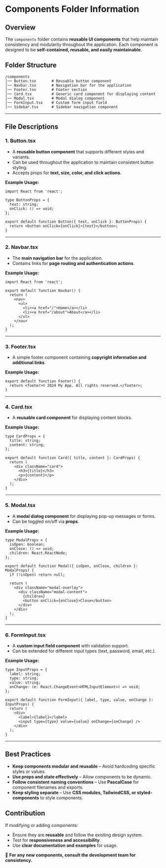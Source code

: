 # Components Folder Information

## Overview
The `components` folder contains **reusable UI components** that help maintain consistency and modularity throughout the application. Each component is designed to be **self-contained, reusable, and easily maintainable**.

## Folder Structure
```
/components
│── Button.tsx       # Reusable button component
│── Navbar.tsx       # Navigation bar for the application
│── Footer.tsx       # Footer section
│── Card.tsx         # Generic card component for displaying content
│── Modal.tsx        # Modal dialog component
│── FormInput.tsx    # Custom form input field
│── Sidebar.tsx      # Sidebar navigation component
```

---

## File Descriptions

### **1. Button.tsx**
- A **reusable button component** that supports different styles and variants.
- Can be used throughout the application to maintain consistent button styling.
- Accepts props for **text, size, color, and click actions**.

**Example Usage:**
```tsx
import React from 'react';

type ButtonProps = {
  text: string;
  onClick: () => void;
};

export default function Button({ text, onClick }: ButtonProps) {
  return <button onClick={onClick}>{text}</button>;
}
```

---

### **2. Navbar.tsx**
- The **main navigation bar** for the application.
- Contains links for **page routing and authentication actions**.

**Example Usage:**
```tsx
import React from 'react';

export default function Navbar() {
  return (
    <nav>
      <ul>
        <li><a href="/">Home</a></li>
        <li><a href="/about">About</a></li>
      </ul>
    </nav>
  );
}
```

---

### **3. Footer.tsx**
- A simple footer component containing **copyright information and additional links**.

**Example Usage:**
```tsx
export default function Footer() {
  return <footer>© 2024 My App. All rights reserved.</footer>;
}
```

---

### **4. Card.tsx**
- A **reusable card component** for displaying content blocks.

**Example Usage:**
```tsx
type CardProps = {
  title: string;
  content: string;
};

export default function Card({ title, content }: CardProps) {
  return (
    <div className="card">
      <h3>{title}</h3>
      <p>{content}</p>
    </div>
  );
}
```

---

### **5. Modal.tsx**
- A **modal dialog component** for displaying pop-up messages or forms.
- Can be toggled on/off via **props**.

**Example Usage:**
```tsx
type ModalProps = {
  isOpen: boolean;
  onClose: () => void;
  children: React.ReactNode;
};

export default function Modal({ isOpen, onClose, children }: ModalProps) {
  if (!isOpen) return null;

  return (
    <div className="modal-overlay">
      <div className="modal-content">
        {children}
        <button onClick={onClose}>Close</button>
      </div>
    </div>
  );
}
```

---

### **6. FormInput.tsx**
- A **custom input field component** with validation support.
- Can be extended for different input types (text, password, email, etc.).

**Example Usage:**
```tsx
type InputProps = {
  label: string;
  type: string;
  value: string;
  onChange: (e: React.ChangeEvent<HTMLInputElement>) => void;
};

export default function FormInput({ label, type, value, onChange }: InputProps) {
  return (
    <div>
      <label>{label}</label>
      <input type={type} value={value} onChange={onChange} />
    </div>
  );
}
```

---

## Best Practices
- **Keep components modular and reusable** – Avoid hardcoding specific styles or values.
- **Use props and state effectively** – Allow components to be dynamic.
- **Follow consistent naming conventions** – Use **PascalCase** for component filenames and exports.
- **Keep styling separate** – Use **CSS modules, TailwindCSS, or styled-components** to style components.

## Contribution
If modifying or adding components:
- Ensure they are **reusable** and follow the existing design system.
- Test for **responsiveness and accessibility**.
- Use **clear documentation and examples** for usage.

📢 **For any new components, consult the development team for consistency.**

